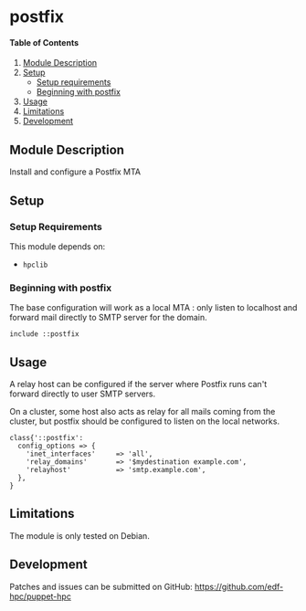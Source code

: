# postfix

#### Table of Contents

1. [Module Description](#module-description)
2. [Setup](#setup)
    * [Setup requirements](#setup-requirements)
    * [Beginning with postfix](#beginning-with-postfix)
3. [Usage](#usage)
4. [Limitations](#limitations)
5. [Development](#development)

## Module Description
Install and configure a Postfix MTA

## Setup

### Setup Requirements

This module depends on:

* ``hpclib``

### Beginning with postfix

The base configuration will work as a local MTA : only listen to localhost and
forward mail directly to SMTP server for the domain.

```
include ::postfix
```

## Usage

A relay host can be configured if the server where Postfix runs can't forward
directly to user SMTP servers.

On a cluster, some host also acts as relay for all mails coming from the
cluster, but postfix should be configured to listen on the local networks.

```
class{'::postfix':
  config_options => {
    'inet_interfaces'     => 'all',
    'relay_domains'       => '$mydestination example.com',
    'relayhost'           => 'smtp.example.com',
  },
}
```

## Limitations

The module is only tested on Debian.

## Development

Patches and issues can be submitted on GitHub:
https://github.com/edf-hpc/puppet-hpc
